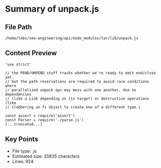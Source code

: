 # Summary of unpack.js
  
## File Path
`/home/tabs/seo-engineering/api/node_modules/tar/lib/unpack.js`

## Content Preview
```
'use strict'

// the PEND/UNPEND stuff tracks whether we're ready to emit end/close yet.
// but the path reservations are required to avoid race conditions where
// parallelized unpack ops may mess with one another, due to dependencies
// (like a Link depending on its target) or destructive operations (like
// clobbering an fs object to create one of a different type.)

const assert = require('assert')
const Parser = require('./parse.js')
[...truncated...]
```

## Key Points
- File type: .js
- Estimated size: 25835 characters
- Lines: 924
